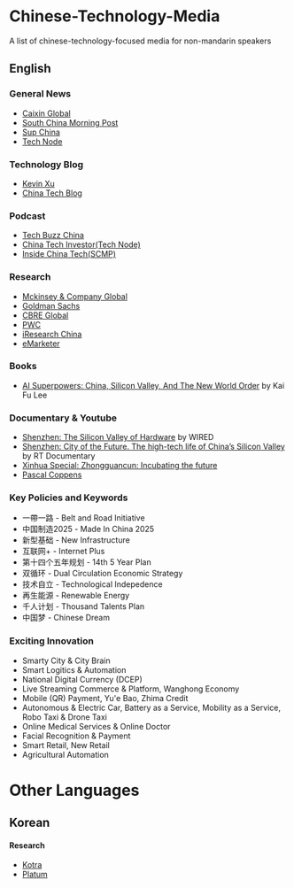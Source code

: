 # Chinese-Technology-Media 
A list of chinese-technology-focused media for non-mandarin speakers

## English
### General News
- [Caixin Global](https://www.caixinglobal.com/)
- [South China Morning Post](https://www.scmp.com/)
- [Sup China](https://supchina.com/)
- [Tech Node](https://technode.com/)

### Technology Blog
- [Kevin Xu](https://interconnected.blog/author/kevin/)
- [China Tech Blog](https://www.chinatechblog.org/#_blog)

### Podcast
- [Tech Buzz China](https://www.techbuzzchina.com/)
- [China Tech Investor(Tech Node)](https://chinatechinvestor.simplecast.com/)
- [Inside China Tech(SCMP)](https://www.scmp.com/podcasts/inside-china-tech)

### Research
- [Mckinsey & Company Global](https://www.mckinsey.com/mgi/regional-insights/asia-pacific)
- [Goldman Sachs](https://www.goldmansachs.com/insights/topics/china.html)
- [CBRE Global](https://www.cbre.com/mainland%20china/research-reports)
- [PWC](https://www.pwccn.com/en.html)
- [iResearch China](http://www.iresearchchina.com/)
- [eMarketer](https://www.emarketer.com/search1/?query=china&sortBy=bestMatch)

### Books
- [AI Superpowers: China, Silicon Valley, And The New World Order](https://www.amazon.com/AI-Superpowers-China-Silicon-Valley/dp/132854639X) by Kai Fu Lee

### Documentary & Youtube
- [Shenzhen: The Silicon Valley of Hardware](https://www.youtube.com/watch?v=SGJ5cZnoodY) by WIRED
- [Shenzhen: City of the Future. The high-tech life of China’s Silicon Valley](https://www.youtube.com/watch?v=1TZh9f7Ai9M&ab_channel=RTDocumentary) by RT Documentary
- [Xinhua Special: Zhongguancun: Incubating the future](https://www.youtube.com/watch?v=UNm6-Ci_Z3U&ab_channel=NewChinaTV)
- [Pascal Coppens](https://www.youtube.com/c/PascalCoppens)

### Key Policies and Keywords
- 一帶一路 - Belt and Road Initiative
- 中国制造2025 - Made In China 2025
- 新型基础 - New Infrastructure
- 互联网+ - Internet Plus
- 第十四个五年规划 - 14th 5 Year Plan
- 双循环 - Dual Circulation Economic Strategy
- 技术自立 - Technological Indepedence
- 再生能源 - Renewable Energy
- 千人计划 - Thousand Talents Plan
- 中国梦 - Chinese Dream

### Exciting Innovation
- Smarty City & City Brain
- Smart Logitics & Automation
- National Digital Currency (DCEP)
- Live Streaming Commerce & Platform, Wanghong Economy
- Mobile (QR) Payment, Yu'e Bao, Zhima Credit
- Autonomous & Electric Car, Battery as a Service, Mobility as a Service, Robo Taxi & Drone Taxi
- Online Medical Services & Online Doctor
- Facial Recognition & Payment
- Smart Retail, New Retail
- Agricultural Automation

# Other Languages
## Korean
#### Research
- [Kotra](https://news.kotra.or.kr/kotranews/index.do)
- [Platum](https://platum.kr/china)
